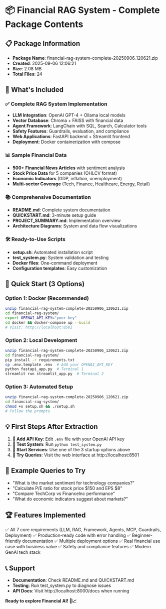 
# 📦 Financial RAG System - Complete Package Contents

## 📋 Package Information
- **Package Name**: financial-rag-system-complete-20250906_120621.zip
- **Created**: 2025-09-06 12:06:21
- **Size**: 2.08 MB
- **Total Files**: 24

## 🎯 What's Included

### ✅ Complete RAG System Implementation
- **LLM Integration**: OpenAI GPT-4 + Ollama local models
- **Vector Database**: Chroma + FAISS with financial data
- **Agent Framework**: LangChain with SQL, Search, Calculator tools
- **Safety Features**: Guardrails, evaluation, and compliance
- **Web Applications**: FastAPI backend + Streamlit frontend
- **Deployment**: Docker containerization with compose

### 📊 Sample Financial Data
- **500+ Financial News Articles** with sentiment analysis
- **Stock Price Data** for 5 companies (OHLCV format)
- **Economic Indicators** (GDP, inflation, unemployment)
- **Multi-sector Coverage** (Tech, Finance, Healthcare, Energy, Retail)

### 📚 Comprehensive Documentation
- **README.md**: Complete system documentation
- **QUICKSTART.md**: 3-minute setup guide
- **PROJECT_SUMMARY.md**: Implementation overview
- **Architecture Diagrams**: System and data flow visualizations

### 🛠️ Ready-to-Use Scripts
- **setup.sh**: Automated installation script
- **test_system.py**: System validation and testing
- **Docker files**: One-command deployment
- **Configuration templates**: Easy customization

## 🚀 Quick Start (3 Options)

### Option 1: Docker (Recommended)
```bash
unzip financial-rag-system-complete-20250906_120621.zip
cd financial-rag-system/
export OPENAI_API_KEY="your-key"
cd docker && docker-compose up --build
# Visit: http://localhost:8501
```

### Option 2: Local Development
```bash
unzip financial-rag-system-complete-20250906_120621.zip
cd financial-rag-system/
pip install -r requirements.txt
cp .env.template .env  # Add your OPENAI_API_KEY
python fastapi_app.py  # Terminal 1
streamlit run streamlit_app.py  # Terminal 2
```

### Option 3: Automated Setup
```bash
unzip financial-rag-system-complete-20250906_120621.zip
cd financial-rag-system/
chmod +x setup.sh && ./setup.sh
# Follow the prompts
```

## 💡 First Steps After Extraction

1. **📝 Add API Key**: Edit `.env` file with your OpenAI API key
2. **🧪 Test System**: Run `python test_system.py`
3. **🚀 Start Services**: Use one of the 3 startup options above
4. **💬 Try Queries**: Visit the web interface at http://localhost:8501

## 🎯 Example Queries to Try

- "What is the market sentiment for technology companies?"
- "Calculate P/E ratio for stock price $150 and EPS $8"
- "Compare TechCorp vs FinanceInc performance"
- "What do economic indicators suggest about markets?"

## 🏆 Features Implemented

✅ All 7 core requirements (LLM, RAG, Framework, Agents, MCP, Guardrails, Deployment)
✅ Production-ready code with error handling
✅ Beginner-friendly documentation
✅ Multiple deployment options
✅ Real financial use case with business value
✅ Safety and compliance features
✅ Modern GenAI tech stack

## 📞 Support

- **Documentation**: Check README.md and QUICKSTART.md
- **Testing**: Run test_system.py to diagnose issues
- **API Docs**: Visit http://localhost:8000/docs when running

**Ready to explore Financial AI! 🚀📈**
